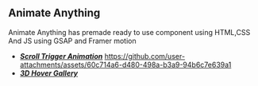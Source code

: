 ## Animate Anything
Animate Anything has premade ready to use component using HTML,CSS And JS using GSAP and Framer motion
- [***Scroll Trigger Animation***](./Scroll%20Trigger%20Animation/)
https://github.com/user-attachments/assets/60c714a6-d480-498a-b3a9-94b6c7e639a1
- [***3D Hover Gallery***](./3D%20Hover%20Gallery/)